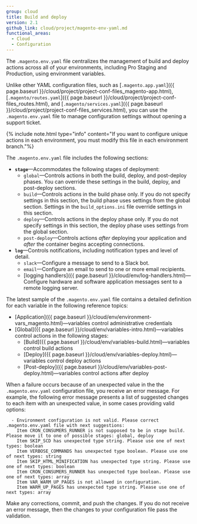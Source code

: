 ```yaml
---
group: cloud
title: Build and deploy
version: 2.1
github_link: cloud/project/magento-env-yaml.md
functional_areas:
  - Cloud
  - Configuration
---
```


The `.magento.env.yaml` file centralizes the management of build and deploy actions across all of your environments, including Pro Staging and Production, using environment variables. 

Unlike other YAML configuration files, such as [`.magento.app.yaml`]({{ page.baseurl }}/cloud/project/project-conf-files_magento-app.html), [`.magento/routes.yaml`]({{ page.baseurl }}/cloud/project/project-conf-files_routes.html), and [`.magento/services.yaml`]({{ page.baseurl }}/cloud/project/project-conf-files_services.html), you can use the `.magento.env.yaml` file to manage configuration settings without opening a support ticket.

{% include note.html type="info" content="If you want to configure unique actions in each environment, you must modify this file in each environment branch."%}

The `.magento.env.yaml` file includes the following sections:

-   **`stage`**—Accommodates the following stages of deployment:
    -   `global`—Controls actions in both the build, deploy, and post-deploy phases. You can override these settings in the build, deploy, and post-deploy sections.
    -   `build`—Controls actions in the build phase only. If you do not specify settings in this section, the build phase uses settings from the global section. Settings in the `build_options.ini` file override settings in this section.
    -   `deploy`—Controls actions in the deploy phase only. If you do not specify settings in this section, the deploy phase uses settings from the global section.
    -   `post-deploy`—Controls actions _after_ deploying your application and _after_ the container begins accepting connections.
-   **`log`**—Controls notifications, including notification types and level of detail.
    -   `slack`—Configure a message to send to a Slack bot.
    -   `email`—Configure an email to send to one or more email recipients.
    -  [logging handlers]({{ page.baseurl }}/cloud/env/log-handlers.html)—Configure hardware and software application messages sent to a remote logging server.

The latest sample of the `.magento.env.yaml` file contains a detailed definition for each variable in the following reference topics:

-   [Application]({{ page.baseurl }}/cloud/env/environment-vars_magento.html)—variables control administrative credentials
-   [Global]({{ page.baseurl }}/cloud/env/variables-intro.html)—variables control actions in the following stages:
    -   [Build]({{ page.baseurl }}/cloud/env/variables-build.html)—variables control build actions
    -   [Deploy]({{ page.baseurl }}/cloud/env/variables-deploy.html)—variables control deploy actions
    -   [Post-deploy]({{ page.baseurl }}/cloud/env/variables-post-deploy.html)—variables control actions after deploy

When a failure occurs because of an unexpected value in the the `.magento.env.yaml` configuration file, you receive an error message. For example, the following error message presents a list of suggested changes to each item with an unexpected value, in some cases providing valid options:

```terminal
  - Environment configuration is not valid. Please correct .magento.env.yaml file with next suggestions:
  	Item CRON_CONSUMERS_RUNNER is not supposed to be in stage build. Please move it to one of possible stages: global, deploy
  	Item SKIP_SCD has unexpected type string. Please use one of next types: boolean
  	Item VERBOSE_COMMANDS has unexpected type boolean. Please use one of next types: string
  	Item SKIP_HTML_MINIFICATION has unexpected type string. Please use one of next types: boolean
  	Item CRON_CONSUMERS_RUNNER has unexpected type boolean. Please use one of next types: array
  	Item VAR_WARM_UP_PAGES is not allowed in configuration.
  	Item WARM_UP_PAGES has unexpected type string. Please use one of next types: array
```

Make any corrections, commit, and push the changes. If you do not receive an error message, then the changes to your configuration file pass the validation.